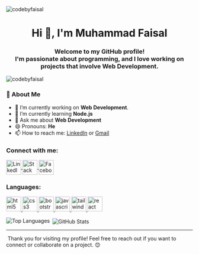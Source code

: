 
<img align="center" src="https://media.licdn.com/dms/image/v2/D5616AQHr4czNboKtGg/profile-displaybackgroundimage-shrink_350_1400/profile-displaybackgroundimage-shrink_350_1400/0/1735274025692?e=1755129600&v=beta&t=Kw3meI175Lsy8QMxWkaWb7SwcHN-mFMzwBZO5jGoHQk" alt="codebyfaisal"/>


<h1 align="center">Hi 👋, I'm Muhammad Faisal</h1>
<h3 align="center">Welcome to my GitHub profile! <br /> I'm passionate about programming, and I love working on projects that involve Web Development.</h3>

<p align="left"> <img src="https://komarev.com/ghpvc/?username=codebyfaisal&label=Profile%20views&color=0e75b6&style=flat" alt="codebyfaisal" /> </p>

<h3 align="left">🚀 About Me</h3>
<ul>
  <li>🔭 I’m currently working on <strong>Web Development</strong>.</li>
  <li>🌱 I’m currently learning <strong>Node.js</strong></li>
  <li>💬 Ask me about <strong>Web Development</strong></li>
  <li>😄 Pronouns: <strong>He</strong></li>
  <li>📫 How to reach me: <a href="https://www.linkedin.com/in/codebyfaisal/">LinkedIn</a> or <a href="mailto:codebyfaisal@gmail.com">Gmail</a></li>
</ul>

<h3 align="left">Connect with me:</h3>
<p align="left">
  <a href="https://linkedin.com/in/codebyfaisal" target="_blank">
    <img align="center" src="https://img.icons8.com/?size=100&id=13930&format=png&color=000000" alt="LinkedIn" height="40" width="40" />
  </a>
  <a href="https://stackoverflow.com/users/codebyfaisal" target="_blank">
    <img align="center" src="https://img.icons8.com/?size=100&id=13955&format=png&color=000000" alt="Stack Overflow" height="40" width="40" />
  </a>
  <a href="https://fb.com/codebyfaisal" target="_blank">
    <img align="center" src="https://img.icons8.com/?size=100&id=13912&format=png&color=000000" alt="Facebook" height="40" width="40" />
  </a>
</p>

<h3 align="left">Languages:</h3>
<p align="left">
  <a href="https://www.w3.org/html/" target="_blank" rel="noreferrer">
    <img src="https://img.icons8.com/?size=100&id=20909&format=png&color=000000" alt="html5" width="40" height="40"/>
  </a>
  <a href="https://www.w3schools.com/css/" target="_blank" rel="noreferrer">
    <img src="https://img.icons8.com/?size=100&id=21278&format=png&color=000000" alt="css3" width="40" height="40"/>
  </a>
  <a href="https://getbootstrap.com" target="_blank" rel="noreferrer">
    <img src="https://img.icons8.com/?size=100&id=PndQWK6M1Hjo&format=png&color=000000" alt="bootstrap" width="40" height="40"/>
  </a>
  <a href="https://developer.mozilla.org/en-US/docs/Web/JavaScript" target="_blank" rel="noreferrer">
    <img src="https://img.icons8.com/?size=100&id=PXTY4q2Sq2lG&format=png&color=000000" alt="javascript" width="40" height="40"/>
  </a>
  <a href="https://tailwindcss.com/" target="_blank" rel="noreferrer">
    <img src="https://img.icons8.com/?size=100&id=4PiNHtUJVbLs&format=png&color=000000" alt="tailwind" width="40" height="40"/>
  </a>
  <a href="https://reactjs.org/" target="_blank" rel="noreferrer">
    <img src="https://img.icons8.com/?size=100&id=123603&format=png&color=000000" alt="react" width="40" height="40"/>
  </a>
</p>

<p><img align="left" src="https://github-readme-stats.vercel.app/api/top-langs?username=codebyfaisal&show_icons=true&locale=en&layout=compact" alt="Top Languages" /></p>

<p>&nbsp;<img align="center" src="https://github-readme-stats.vercel.app/api?username=codebyfaisal&show_icons=true&locale=en" alt="GitHub Stats" /></p>

<hr />
<p>&nbsp;Thank you for visiting my profile! Feel free to reach out if you want to connect or collaborate on a project. 😊</p>
